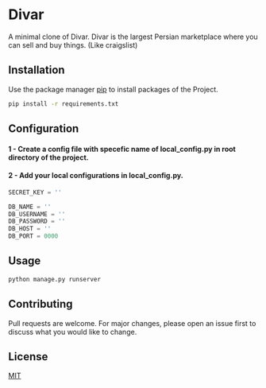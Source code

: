# Divar

A minimal clone of Divar. Divar is the largest Persian marketplace where you can sell and buy things. (Like craigslist)

## Installation

Use the package manager [pip](https://pip.pypa.io/en/stable/) to install packages of the Project.

```bash
pip install -r requirements.txt
```

## Configuration

#### 1 - Create a config file with specefic name of local_config.py in root directory of the project.

#### 2 - Add your local configurations in local_config.py.

```python
SECRET_KEY = ''

DB_NAME = ''
DB_USERNAME = ''
DB_PASSWORD = ''
DB_HOST = ''
DB_PORT = 0000
```

## Usage

```bash
python manage.py runserver
```

## Contributing

Pull requests are welcome. For major changes, please open an issue first to discuss what you would like to change.

## License

[MIT](https://choosealicense.com/licenses/mit/)